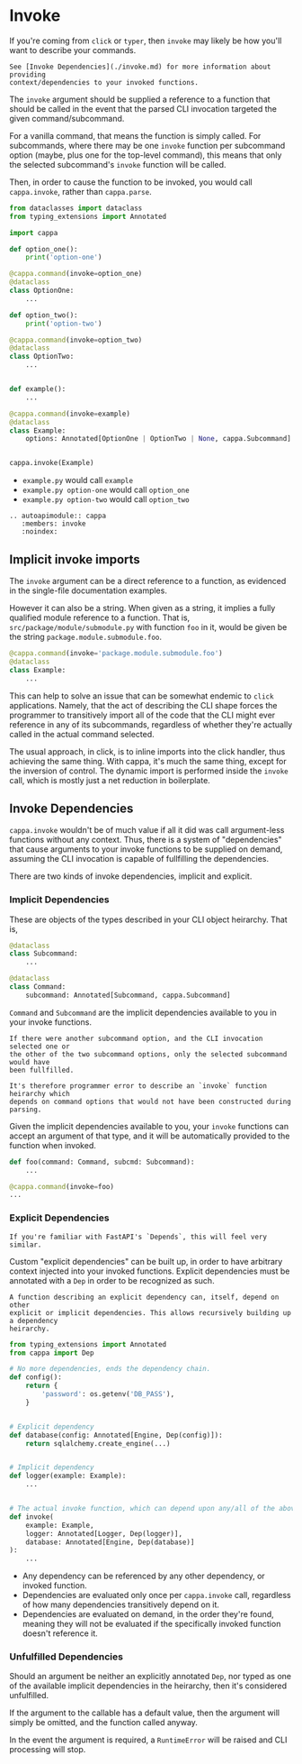 # Invoke

If you're coming from `click` or `typer`, then `invoke` may likely be how you'll
want to describe your commands.

```{note}
See [Invoke Dependencies](./invoke.md) for more information about providing
context/dependencies to your invoked functions.
```

The `invoke` argument should be supplied a reference to a function that should
be called in the event that the parsed CLI invocation targeted the given
command/subcommand.

For a vanilla command, that means the function is simply called. For
subcommands, where there may be one `invoke` function per subcommand option
(maybe, plus one for the top-level command), this means that only the selected
subcommand's `invoke` function will be called.

Then, in order to cause the function to be invoked, you would call
`cappa.invoke`, rather than `cappa.parse`.

```python
from dataclasses import dataclass
from typing_extensions import Annotated

import cappa

def option_one():
    print('option-one')

@cappa.command(invoke=option_one)
@dataclass
class OptionOne:
    ...

def option_two():
    print('option-two')

@cappa.command(invoke=option_two)
@dataclass
class OptionTwo:
    ...


def example():
    ...

@cappa.command(invoke=example)
@dataclass
class Example:
    options: Annotated[OptionOne | OptionTwo | None, cappa.Subcommand] = None


cappa.invoke(Example)
```

- `example.py` would call `example`
- `example.py option-one` would call `option_one`
- `example.py option-two` would call `option_two`

```{eval-rst}
.. autoapimodule:: cappa
   :members: invoke
   :noindex:
```

## Implicit invoke imports

The `invoke` argument can be a direct reference to a function, as evidenced in
the single-file documentation examples.

However it can also be a string. When given as a string, it implies a fully
qualified module reference to a function. That is,
`src/package/module/submodule.py` with function `foo` in it, would be given be
the string `package.module.submodule.foo`.

```python
@cappa.command(invoke='package.module.submodule.foo')
@dataclass
class Example:
    ...
```

This can help to solve an issue that can be somewhat endemic to `click`
applications. Namely, that the act of describing the CLI shape forces the
programmer to transitively import all of the code that the CLI might ever
reference in any of its subcommands, regardless of whether they're actually
called in the actual command selected.

The usual approach, in click, is to inline imports into the click handler, thus
achieving the same thing. With cappa, it's much the same thing, except for the
inversion of control. The dynamic import is performed inside the `invoke` call,
which is mostly just a net reduction in boilerplate.

## Invoke Dependencies

`cappa.invoke` wouldn't be of much value if all it did was call argument-less
functions without any context. Thus, there is a system of "dependencies" that
cause arguments to your invoke functions to be supplied on demand, assuming the
CLI invocation is capable of fullfilling the dependencies.

There are two kinds of invoke dependencies, implicit and explicit.

### Implicit Dependencies

These are objects of the types described in your CLI object heirarchy. That is,

```python
@dataclass
class Subcommand:
    ...

@dataclass
class Command:
    subcommand: Annotated[Subcommand, cappa.Subcommand]
```

`Command` and `Subcommand` are the implicit dependencies available to you in
your invoke functions.

```{note}
If there were another subcommand option, and the CLI invocation selected one or
the other of the two subcommand options, only the selected subcommand would have
been fullfilled.

It's therefore programmer error to describe an `invoke` function heirarchy which
depends on command options that would not have been constructed during parsing.
```

Given the implicit dependencies available to you, your `invoke` functions can
accept an argument of that type, and it will be automatically provided to the
function when invoked.

```python
def foo(command: Command, subcmd: Subcommand):
    ...

@cappa.command(invoke=foo)
...
```

### Explicit Dependencies

```{note}
If you're familiar with FastAPI's `Depends`, this will feel very similar.
```

Custom "explicit dependencies" can be built up, in order to have arbitrary
context injected into your invoked functions. Explicit dependencies must be
annotated with a `Dep` in order to be recognized as such.

```{note}
A function describing an explicit dependency can, itself, depend on other
explicit or implicit dependencies. This allows recursively building up a dependency
heirarchy.
```

```python
from typing_extensions import Annotated
from cappa import Dep

# No more dependencies, ends the dependency chain.
def config():
    return {
        'password': os.getenv('DB_PASS'),
    }


# Explicit dependency
def database(config: Annotated[Engine, Dep(config)]):
    return sqlalchemy.create_engine(...)


# Implicit dependency
def logger(example: Example):
    ...


# The actual invoke function, which can depend upon any/all of the above
def invoke(
    example: Example,
    logger: Annotated[Logger, Dep(logger)],
    database: Annotated[Engine, Dep(database)]
):
    ...
```

- Any dependency can be referenced by any other dependency, or invoked function.
- Dependencies are evaluated only once per `cappa.invoke` call, regardless of
  how many dependencies transitively depend on it.
- Dependencies are evaluated on demand, in the order they're found, meaning they
  will not be evaluated if the specifically invoked function doesn't reference
  it.

### Unfulfilled Dependencies

Should an argument be neither an explicitly annotated `Dep`, nor typed as one of
the available implicit dependencies in the heirarchy, then it's considered
unfulfilled.

If the argument to the callable has a default value, then the argument will
simply be omitted, and the function called anyway.

In the event the argument is required, a `RuntimeError` will be raised and CLI
processing will stop.
